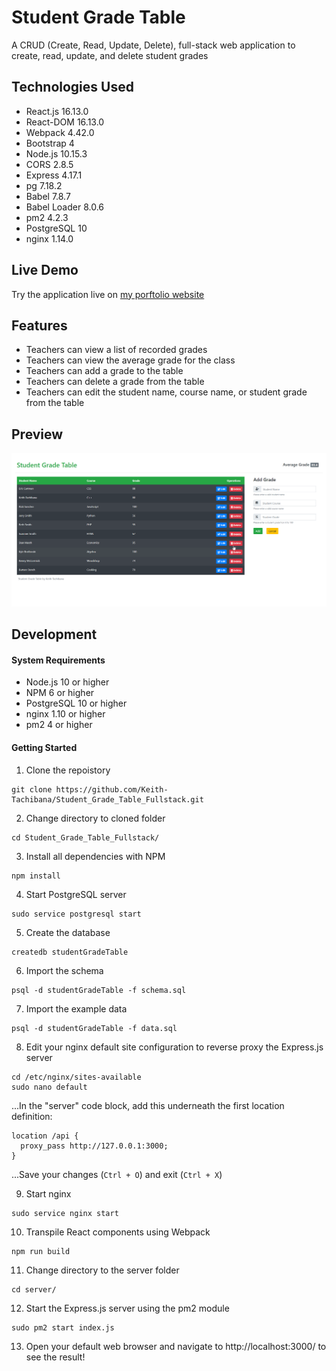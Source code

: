 # Student Grade Table
A CRUD (Create, Read, Update, Delete), full-stack web application to create, read, update, and delete student grades
## Technologies Used
- React.js 16.13.0
- React-DOM 16.13.0
- Webpack 4.42.0
- Bootstrap 4
- Node.js 10.15.3
- CORS 2.8.5
- Express 4.17.1
- pg 7.18.2
- Babel 7.8.7
- Babel Loader 8.0.6
- pm2 4.2.3
- PostgreSQL 10
- nginx 1.14.0
## Live Demo
Try the application live on [my porftolio website](https://www.keith-tachibana.com/portfolio/studentGradeTable/index.html)
## Features
- Teachers can view a list of recorded grades
- Teachers can view the average grade for the class
- Teachers can add a grade to the table
- Teachers can delete a grade from the table
- Teachers can edit the student name, course name, or student grade from the table
## Preview
![Student Grade Table Preview](preview.gif "Student Grade Table Preview")
## Development
#### System Requirements
- Node.js 10 or higher
- NPM 6 or higher
- PostgreSQL 10 or higher
- nginx 1.10 or higher
- pm2 4 or higher
#### Getting Started
1. Clone the repoistory
  ```shell
  git clone https://github.com/Keith-Tachibana/Student_Grade_Table_Fullstack.git
  ```
2. Change directory to cloned folder
  ```shell
  cd Student_Grade_Table_Fullstack/
  ```
3. Install all dependencies with NPM
  ```shell
  npm install
  ```
4. Start PostgreSQL server
  ```shell
  sudo service postgresql start
  ```
5. Create the database
  ```shell
  createdb studentGradeTable
  ```
6. Import the schema
  ```shell
  psql -d studentGradeTable -f schema.sql
  ```
7. Import the example data
  ```shell
  psql -d studentGradeTable -f data.sql
  ```
8. Edit your nginx default site configuration to reverse proxy the Express.js server
  ```shell
  cd /etc/nginx/sites-available
  sudo nano default
  ```
...In the "server" code block, add this underneath the first location definition:
  ```shell
  location /api {
    proxy_pass http://127.0.0.1:3000;
  }
  ```
...Save your changes (`Ctrl + O`) and exit (`Ctrl + X`)
  
9. Start nginx
  ```shell
  sudo service nginx start
  ```
10. Transpile React components using Webpack
  ```shell
  npm run build
  ```
11. Change directory to the server folder
  ```shell
  cd server/
  ```
12. Start the Express.js server using the pm2 module
  ```shell
  sudo pm2 start index.js
  ```
13. Open your default web browser and navigate to http://localhost:3000/ to see the result!
